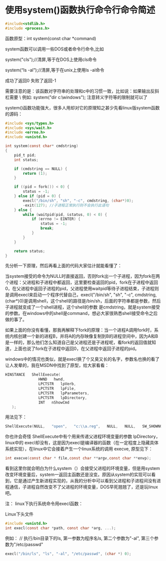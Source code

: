 # 使用system()函数执行命令行命令简述

```c
#include<stdlib.h>
#include <process.h>
```

函数原型：int system(const char *command)

system函数可以调用一些DOS或者命令行命令,比如

system("cls");//清屏,等于在DOS上使用cls命令

system(“ls -al”);//清屏,等于在unix上使用ls -al命令

成功了返回0 失败了返回-1

需要注意的是：该函数对字符串的处理和c中的习惯一致，比如说：如果输出反斜杠需要 \\
例如:
system("dir c:\\windows");
注意转义字符等的限制就可以了


system()函数功能强大，很多人用却对它的原理知之甚少先看linux版system函数的源码：

```c
#include <sys/types.h>
#include <sys/wait.h>
#include <errno.h>
#include <unistd.h>

int system(const char* cmdstring)
{
    pid_t pid;
    int status;

    if (cmdstring == NULL) {
        return (1);
    }

    if ((pid = fork()) < 0) {
        status = -1;
    } else if (pid = 0) {
        execl("/bin/sh", "sh", "-c", cmdstring, (char*)0);
        -exit(127); //子进程正常执行则不会执行此语句
    } else {
        while (waitpid(pid, &status, 0) < 0) {
            if (errno != EINTER) {
                status = -1;
                break;
            }
        }
    }

    return status;
}


```
先分析一下原理，然后再看上面的代码大家估计就能看懂了：  

当system接受的命令为NULL时直接返回，否则fork出一个子进程，因为fork在两个进程：父进程和子进程中都返回，这里要检查返回的pid，fork在子进程中返回0，在父进程中返回子进程的pid，父进程使用waitpid等待子进程结束，子进程则是调用execl来启动一个程序代替自己，execl("/bin/sh", "sh", "-c", cmdstring, (char*)0)是调用shell，这个shell的路径是/bin/sh，后面的字符串都是参数，然后子进程就变成了一个shell进程，这个shell的参数
是cmdstring，就是system接受的参数。在windows中的shell是command，想必大家很熟悉shell接受命令之后做的事了。
   
如果上面的你没有看懂，那我再解释下fork的原理：当一个进程A调用fork时，系统内核创建一个新的进程B，并将A的内存映像复制到B的进程空间中，因为A和B是一样的，那么他们怎么知道自己是父进程还是子进程呢，看fork的返回值就知道，上面也说了fork在子进程中返回0，在父进程中返回子进程的pid。

windows中的情况也类似，就是execl换了个又臭又长的名字，参数名也换的看了让人发晕的，我在MSDN中找到了原型，给大家看看：

```c
HINSTANCE   ShellExecute(
               HWND   hwnd,
               LPCTSTR   lpVerb,
               LPCTSTR   lpFile,
               LPCTSTR   lpParameters,
               LPCTSTR   lpDirectory, 
               INT   nShowCmd 
   );   
```

用法见下：

```c
ShellExecute(NULL,   "open",   "c:\\a.reg",   NULL,   NULL,   SW_SHOWNORMAL);  
```

你也许会奇怪 ShellExecute中有个用来传递父进程环境变量的参数 lpDirectory，linux中的 execl却没有，这是因为execl是编译器的函数（在一定程度上隐藏具体系统实现），在linux中它会接着产生一个linux系统的调用 execve, 原型见下：

```c
int execve(const char * file,const char **argv,const char **envp);
```

看到这里你就会明白为什么system（）会接受父进程的环境变量，但是用system改变环境变量后，system一返回主函数还是没变。原因从system的实现可以看到，它是通过产生新进程实现的，从我的分析中可以看到父进程和子进程间没有进程通信，子进程自然改变不了父进程的环境变量，DOS早死翘翘了，还是玩linux吧。



注： linux下执行系统命令用execl函数：

Linux下头文件

```c
#include <unistd.h>
int execl(const char *path, const char *arg, ...);
```

例如：
// 执行/bin目录下的ls, 第一参数为程序名ls, 第二个参数为"-al", 第三个参数为"/etc/passwd"

```c
execl("/bin/ls", "ls", "-al", "/etc/passwd", (char *) 0);
```